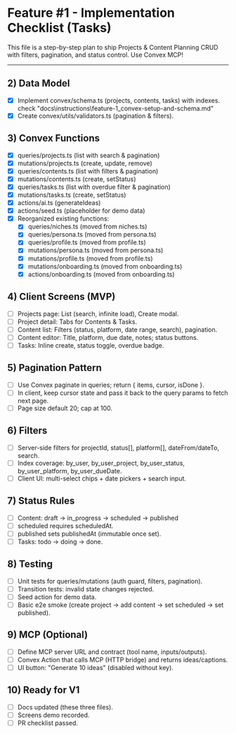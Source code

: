 # Feature #1 - Implementation Checklist (Tasks)

This file is a step-by-step plan to ship Projects & Content Planning CRUD with filters, pagination, and status control. Use Convex MCP!

---

## 2) Data Model

- [x] Implement convex/schema.ts (projects, contents, tasks) with indexes. check "docs\instructions\feature-1_convex-setup-and-schema.md"
- [x] Create convex/utils/validators.ts (pagination & filters).

## 3) Convex Functions

- [x] queries/projects.ts (list with search & pagination)
- [x] mutations/projects.ts (create, update, remove)
- [x] queries/contents.ts (list with filters & pagination)
- [x] mutations/contents.ts (create, setStatus)
- [x] queries/tasks.ts (list with overdue filter & pagination)
- [x] mutations/tasks.ts (create, setStatus)
- [x] actions/ai.ts (generateIdeas)
- [x] actions/seed.ts (placeholder for demo data)
- [x] Reorganized existing functions:
  - [x] queries/niches.ts (moved from niches.ts)
  - [x] queries/persona.ts (moved from persona.ts)
  - [x] queries/profile.ts (moved from profile.ts)
  - [x] mutations/persona.ts (moved from persona.ts)
  - [x] mutations/profile.ts (moved from profile.ts)
  - [x] mutations/onboarding.ts (moved from onboarding.ts)
  - [x] actions/onboarding.ts (moved from onboarding.ts)

## 4) Client Screens (MVP)

- [ ] Projects page: List (search, infinite load), Create modal.
- [ ] Project detail: Tabs for Contents & Tasks.
- [ ] Content list: Filters (status, platform, date range, search), pagination.
- [ ] Content editor: Title, platform, due date, notes; status buttons.
- [ ] Tasks: Inline create, status toggle, overdue badge.

## 5) Pagination Pattern

- [ ] Use Convex paginate in queries; return { items, cursor, isDone }.
- [ ] In client, keep cursor state and pass it back to the query params to fetch next page.
- [ ] Page size default 20; cap at 100.

## 6) Filters

- [ ] Server-side filters for projectId, status[], platform[], dateFrom/dateTo, search.
- [ ] Index coverage: by_user, by_user_project, by_user_status, by_user_platform, by_user_dueDate.
- [ ] Client UI: multi-select chips + date pickers + search input.

## 7) Status Rules

- [ ] Content: draft -> in_progress -> scheduled -> published
- [ ] scheduled requires scheduledAt.
- [ ] published sets publishedAt (immutable once set).
- [ ] Tasks: todo -> doing -> done.

## 8) Testing

- [ ] Unit tests for queries/mutations (auth guard, filters, pagination).
- [ ] Transition tests: invalid state changes rejected.
- [ ] Seed action for demo data.
- [ ] Basic e2e smoke (create project -> add content -> set scheduled -> set published).

## 9) MCP (Optional)

- [ ] Define MCP server URL and contract (tool name, inputs/outputs).
- [ ] Convex Action that calls MCP (HTTP bridge) and returns ideas/captions.
- [ ] UI button: "Generate 10 ideas" (disabled without key).

## 10) Ready for V1

- [ ] Docs updated (these three files).
- [ ] Screens demo recorded.
- [ ] PR checklist passed.
